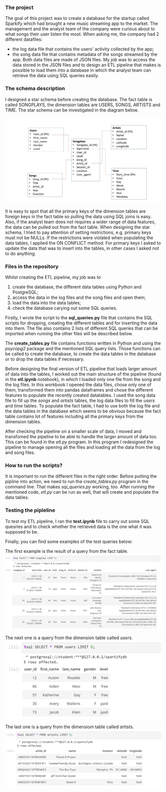 ### The project

The goal of this project was to create a database for the startup called Sparkify which had brought a new music streaming app to the market. The management and the analyst team of the company were curious about to what songs their user listen the most. 
When asking me, the company had 2 different datafiles:
- the log data file that contains the users' activity collected by the app;
- the song data file that contains metadata of the songs streamed by the app.
Both data files are made of JSON files. My job was to access the data stored in the JSON files and to design an ETL pipeline that makes is possible to load them into a database in which the analyst team can retrieve the data using SQL queries easily.

### The schema description

I designed a star schema before creating the database. The fact table is called SONGPLAYS, the dimension tables are USERS, SONGS, ARTISTS and TIME. The star schema can be investigated in the diagram below.

![](star_schema.jpg)

It is easy to spot that all the primary keys of the dimension tables are foreign keys in the fact table so pulling the data using SQL joins is easy. Also, if the analyst team does not requires a wider range of data features, the data can be pulled out from the fact table.
When designing the star schema, I tried to pay attention of setting restrictions, e.g. primary keys must not be NULLs. If the restrictions were violated when populating the data tables, I applied the ON CONFLICT method. For primary keys I asked to update the data that was to insert into the tables, in other cases I asked not to do anything.

### Files in the repository
Whilst creating the ETL pipeline, my job was to 
1. create the database, the different data tables using Python and PostgreSQL;
2. access the data in the log files and the song files and open them;
3. load the data into the data tables;
4. check the database carying out some SQL queries.

Firstly, I wrote the script to the **sql_queries.py** file that contains the SQL scripts for dropping, creating the different tables and for inserting the data into them. The file also contains 2 lists of different SQL queries that can be imported when running the other files will be described below.

The **create_tables.py** file contains functions written in Python and using the *psycopg2* package and the mentioned SQL query lists. Those functions can be called to create the database, to create the data tables in the database or to drop the data tables if necessary.  

Before designing the final version of ETL pipeline that loads larger amount of data into the tables, I worked out the main structure of the pipeline (found in the **etl.ipynb** notebook), in which I loaded only one file from the song and the log files. In this workbook I opened the data files, chose only one of them, transformed them into pandas dataframes and chose the different features to populate the recently created datatables. I used the song data file to fill up the *songs* and *artists* tables, the log data files to fill the *users* and *time* tables. To populate the fact table, I had to use both the log file and the data tables in the database which seems to be obvious because the fact table contains lot of features including all the primary keys from the dimension tables.

After checking the pipeline on a smaller scale of data, I moved and transfomed the pipeline to be able to handle the larger amount of data too. This can be found in the *etl.py* program. In this program I redesigned the pipeline to manage opening all the files and loading all the data from the log and song files.

### How to run the scripts?
It is important to run the different files in the right order. Before putting the pipline into action, we need to run the *create_tables.py* program in the command line. That makes *sqi_queries.py* working, too. After running the mentioned code, *etl.py* can be run as well, that will create and populate the data tables.

### Testing the pipleline
To test my ETL pipeline, I ran the **test.ipynb** file to carry out some SQL quesries and to check whether the retrieved data is the one what it was supposed to be.

Finally, you can find some examples of the test queries below:

The first example is the result of a query from the fact table.
![](songplay_query.JPG)

The next one is a query from the dimension table called *users*.
![](users_query.JPG)

The last one is a query from the dimensiom table called *artists*.
![](artists_query.JPG)

